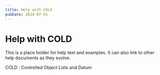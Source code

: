 ```yaml
---
title: Help with COLD
pubDate: 2024-07-01
---
```


# Help with COLD

This is a place holder for help text and examples. It can also link to other help documents as they evolve.

COLD
: Controlled Object Lists and Datum




